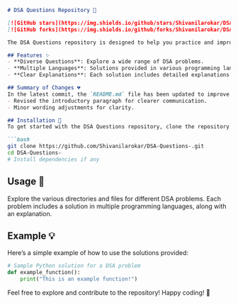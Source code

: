 ```markdown
# DSA Questions Repository 📖

[![GitHub stars](https://img.shields.io/github/stars/Shivanilarokar/DSA-Questions-?style=social)](https://github.com/Shivanilarokar/DSA-Questions-/stargazers) 
[![GitHub forks](https://img.shields.io/github/forks/Shivanilarokar/DSA-Questions-?style=social)](https://github.com/Shivanilarokar/DSA-Questions-/network)

The DSA Questions repository is designed to help you practice and improve your coding skills through a variety of Data Structures and Algorithms (DSA) problems.

## Features ✨
- **Diverse Questions**: Explore a wide range of DSA problems.
- **Multiple Languages**: Solutions provided in various programming languages.
- **Clear Explanations**: Each solution includes detailed explanations for better understanding.

## Summary of Changes 💔
In the latest commit, the `README.md` file has been updated to improve clarity and conciseness. The following changes were made:
- Revised the introductory paragraph for clearer communication.
- Minor wording adjustments for clarity.

## Installation 🔧
To get started with the DSA Questions repository, clone the repository and navigate into the directory:

```bash
git clone https://github.com/Shivanilarokar/DSA-Questions-.git
cd DSA-Questions-
# Install dependencies if any
```

## Usage 📖
Explore the various directories and files for different DSA problems. Each problem includes a solution in multiple programming languages, along with an explanation.

## Example 💡
Here’s a simple example of how to use the solutions provided:

```python
# Sample Python solution for a DSA problem
def example_function():
    print("This is an example function!")
```

Feel free to explore and contribute to the repository! Happy coding! 🚀
```